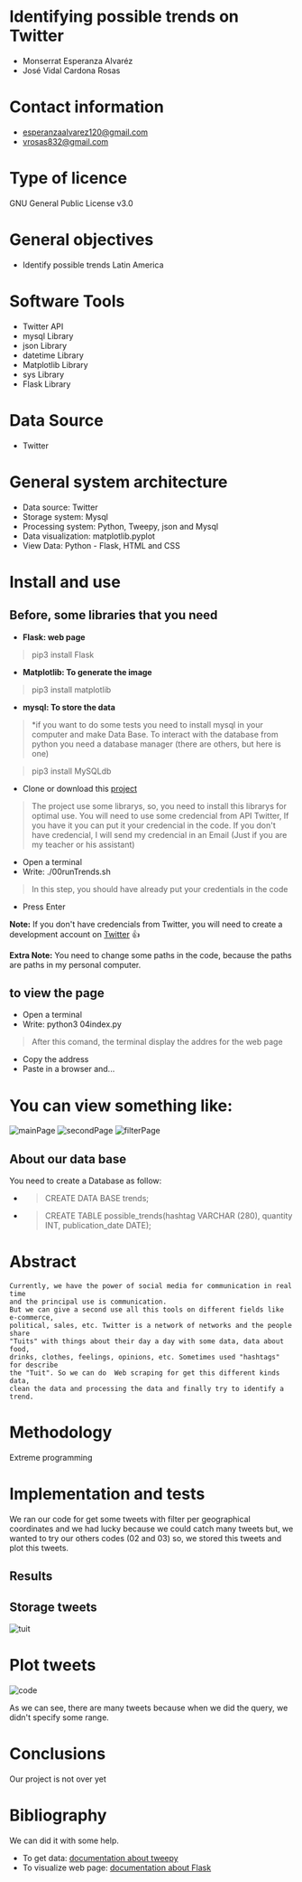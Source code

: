 # Identifying possible trends on Twitter
- Monserrat Esperanza Alvaréz 
- José Vidal Cardona Rosas 

# Contact information
- esperanzaalvarez120@gmail.com 
- vrosas832@gmail.com

# Type of licence
GNU General Public License v3.0
    
# General objectives
* Identify possible trends Latin America
      
# Software Tools
* Twitter API
* mysql Library
* json Library
* datetime Library
* Matplotlib Library
* sys Library
* Flask Library

# Data Source
* Twitter

# General system architecture 
* Data source: Twitter
* Storage system: Mysql
* Processing system: Python, Tweepy, json and Mysql
* Data visualization: matplotlib.pyplot
* View Data: Python - Flask, HTML and CSS

# Install and use
## Before, some libraries that you need
* **Flask: web page**
> pip3 install Flask
* **Matplotlib: To generate the image**
> pip3 install  matplotlib
* **mysql: To store the data**
> *if you want to do some tests you need to install mysql in your computer and make Data Base. To interact with the database from python you need a database manager (there are others, but here is one)

> pip3 install MySQLdb

* Clone or download this [project](https://github.com/Ladivcr/Sistemas-Distribuidos.git) 
> The project use some librarys, so, you need to install this librarys for optimal use. 
> You will need to use some credencial from API Twitter, If you have it you can put it your credencial in the code. 
> If you don't have credencial, I will send my credencial in an Email (Just if you are my teacher or his assistant) 
* Open a terminal 
* Write: ./00runTrends.sh 
> In this step, you should have already put your credentials in the code
* Press Enter

**Note:** If you don't have credencials from Twitter, you will need to create a development account on [Twitter](https://developer.twitter.com/) :+1:

**Extra Note:** You need to change some paths in the code, because the paths are paths in my personal computer.
## to view the page

* Open a terminal 
* Write: python3 04index.py
> After this comand, the terminal display the addres for the web page
* Copy the address
* Paste in a browser and...

# You can view something like: 
![mainPage](resources/mainPage.png)
![secondPage](resources/secondPage.png)
![filterPage](resources/filterPage.png)

## About our data base

You need to create a Database as follow:

* > CREATE DATA BASE trends;
* > CREATE TABLE possible_trends(hashtag VARCHAR (280), quantity INT, publication_date DATE);

# Abstract
    Currently, we have the power of social media for communication in real time
    and the principal use is communication. 
    But we can give a second use all this tools on different fields like e-commerce, 
    political, sales, etc. Twitter is a network of networks and the people share 
    "Tuits" with things about their day a day with some data, data about food,
    drinks, clothes, feelings, opinions, etc. Sometimes used "hashtags" for describe
    the "Tuit". So we can do  Web scraping for get this different kinds data, 
    clean the data and processing the data and finally try to identify a trend.

# Methodology
Extreme programming 

# Implementation and tests
We ran our code for get some tweets with filter per geographical coordinates
and we had lucky because we could catch many tweets but, we wanted to try our others
codes (02 and 03) so, we stored this tweets and plot this tweets. 
## Results
## Storage tweets 
![tuit](resources/mysql.png)
# Plot tweets
![code](resources/possible_trends-15-05-2020-19-43-46.png)

As we can see, there are many tweets because when we did the query, we didn't specify 
some range. 

# Conclusions
Our project is not over yet

# Bibliography
We can did it with some help.
* To get data: [documentation about tweepy](https://tweepy.readthedocs.io/en/v3.5.0/index.html#) 
* To visualize web page: [documentation about Flask](https://flask.palletsprojects.com/en/1.1.x/)
